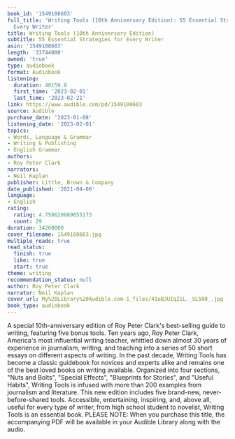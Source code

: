 ```yaml
---
book_id: '1549108603'
full_title: 'Writing Tools (10th Anniversary Edition): 55 Essential Strategies for
  Every Writer'
title: Writing Tools (10th Anniversary Edition)
subtitle: 55 Essential Strategies for Every Writer
asin: '1549108603'
length: '33744000'
owned: 'true'
type: audiobook
format: Audiobook
listening:
  duration: 40159.0
  first_time: '2023-02-01'
  last_time: '2023-02-21'
link: https://www.audible.com/pd/1549108603
source: Audible
purchase_date: '2023-01-08'
listening_date: '2023-02-01'
topics:
- Words, Language & Grammar
- Writing & Publishing
- English Grammar
authors:
- Roy Peter Clark
narrators:
- Neil Kaplan
publisher: Little, Brown & Company
date_published: '2021-04-06'
language:
- English
rating:
  rating: 4.758620689655173
  count: 29
duration: 34260000
cover_filename: 1549108603.jpg
multiple_reads: true
read_status:
  finish: true
  like: true
  start: true
theme: writing
recommendation_status: null
author: Roy Peter Clark
narrator: Neil Kaplan
cover_url: My%20Library%20Audible.com-1_files/41oBJUIqZiL._SL500_.jpg
book_type: audiobook
---
```

A special 10th-anniversary edition of Roy Peter Clark's best-selling guide to writing, featuring five bonus tools.
Ten years ago, Roy Peter Clark, America's most influential writing teacher, whittled down almost 30 years of experience in journalism, writing, and teaching into a series of 50 short essays on different aspects of writing. In the past decade, Writing Tools has become a classic guidebook for novices and experts alike and remains one of the best loved books on writing available.
Organized into four sections, "Nuts and Bolts", "Special Effects", "Blueprints for Stories", and "Useful Habits", Writing Tools is infused with more than 200 examples from journalism and literature. This new edition includes five brand-new, never-before-shared tools.
Accessible, entertaining, inspiring, and, above all, useful for every type of writer, from high school student to novelist, Writing Tools is an essential book.
PLEASE NOTE: When you purchase this title, the accompanying PDF will be available in your Audible Library along with the audio.
